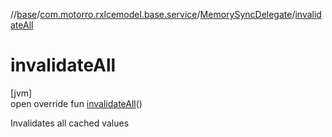 //[base](../../../index.md)/[com.motorro.rxlcemodel.base.service](../index.md)/[MemorySyncDelegate](index.md)/[invalidateAll](invalidate-all.md)

# invalidateAll

[jvm]\
open override fun [invalidateAll](invalidate-all.md)()

Invalidates all cached values

